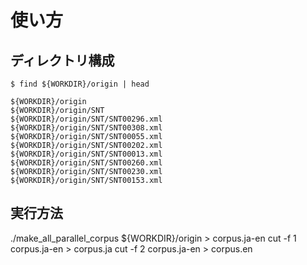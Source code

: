 # 使い方
## ディレクトリ構成
```
$ find ${WORKDIR}/origin | head

${WORKDIR}/origin
${WORKDIR}/origin/SNT
${WORKDIR}/origin/SNT/SNT00296.xml
${WORKDIR}/origin/SNT/SNT00308.xml
${WORKDIR}/origin/SNT/SNT00055.xml
${WORKDIR}/origin/SNT/SNT00202.xml
${WORKDIR}/origin/SNT/SNT00013.xml
${WORKDIR}/origin/SNT/SNT00260.xml
${WORKDIR}/origin/SNT/SNT00230.xml
${WORKDIR}/origin/SNT/SNT00153.xml
```
## 実行方法
./make_all_parallel_corpus ${WORKDIR}/origin > corpus.ja-en
cut -f 1 corpus.ja-en > corpus.ja
cut -f 2 corpus.ja-en > corpus.en
